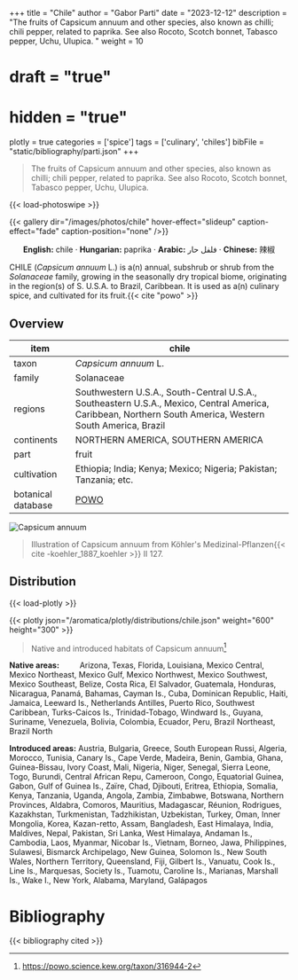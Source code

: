 +++
title = "Chile"
author = "Gabor Parti"
date = "2023-12-12"
description = "The fruits of Capsicum annuum and other species, also known as chilli; chili pepper, related to paprika. See also Rocoto, Scotch bonnet, Tabasco pepper, Uchu, Ulupica. "
weight = 10
# draft = "true"
# hidden = "true"
plotly = true
categories = ['spice']
tags = ['culinary', 'chiles']
bibFile = "static/bibliography/parti.json"
+++

>The fruits of Capsicum annuum and other species, also known as chilli; chili pepper, related to paprika. See also Rocoto, Scotch bonnet, Tabasco pepper, Uchu, Ulupica.  [<i class="fab fa-wikipedia-w"></i>](https://en.wikipedia.org/wiki/Chili_pepper)

{{< load-photoswipe >}}

{{< gallery dir="/images/photos/chile" hover-effect="slideup" caption-effect="fade" caption-position="none" />}}

<center>

**English:** chile · **Hungarian:** paprika · **Arabic:** <span class="arabic-text" dir="rtl">فلفل حار</span> · **Chinese:** <span class="traditional-chinese-text">辣椒</span>

</center>

CHILE (*Capsicum annuum* L.) is a(n) annual, subshrub or shrub from the *Solanaceae* family, growing in the seasonally dry tropical biome, originating in the region(s) of S. U.S.A. to Brazil, Caribbean. It is used as a(n) culinary spice, and cultivated for its fruit.{{< cite "powo" >}}

## Overview

|       item       |                                                                          chile                                                                          |
|------------------|---------------------------------------------------------------------------------------------------------------------------------------------------------|
|       taxon      |                                                                   *Capsicum annuum* L.                                                                  |
|      family      |                                                                        Solanaceae                                                                       |
|      regions     |Southwestern U.S.A., South-Central U.S.A., Southeastern U.S.A., Mexico, Central America, Caribbean, Northern South America, Western South America, Brazil|
|    continents    |                                                            NORTHERN AMERICA, SOUTHERN AMERICA                                                           |
|       part       |                                                                          fruit                                                                          |
|    cultivation   |                                            Ethiopia; India; Kenya; Mexico; Nigeria; Pakistan; Tanzania; etc.                                            |
|botanical database|                                                   [POWO](https://powo.science.kew.org/taxon/316944-2)                                                   |

![Capsicum annuum](/images/illustrations/chile.png?width=40rem "Illustration of Capsicum annuum from Köhler's Medizinal-Pflanzen")

>Illustration of Capsicum annuum from Köhler's Medizinal-Pflanzen{{< cite -koehler_1887_koehler >}} II 127.

## Distribution

{{< load-plotly >}}

{{< plotly json="/aromatica/plotly/distributions/chile.json" weight="600" height="300" >}}

>Native and introduced habitats of Capsicum annuum[^powo]

[^powo]: https://powo.science.kew.org/taxon/316944-2

<p style="text-align:left;">

**Native areas:** &ensp; &ensp; &ensp; Arizona, Texas, Florida, Louisiana, Mexico Central, Mexico Northeast, Mexico Gulf, Mexico Northwest, Mexico Southwest, Mexico Southeast, Belize, Costa Rica, El Salvador, Guatemala, Honduras, Nicaragua, Panamá, Bahamas, Cayman Is., Cuba, Dominican Republic, Haiti, Jamaica, Leeward Is., Netherlands Antilles, Puerto Rico, Southwest Caribbean, Turks-Caicos Is., Trinidad-Tobago, Windward Is., Guyana, Suriname, Venezuela, Bolivia, Colombia, Ecuador, Peru, Brazil Northeast, Brazil North

**Introduced areas:** Austria, Bulgaria, Greece, South European Russi, Algeria, Morocco, Tunisia, Canary Is., Cape Verde, Madeira, Benin, Gambia, Ghana, Guinea-Bissau, Ivory Coast, Mali, Nigeria, Niger, Senegal, Sierra Leone, Togo, Burundi, Central African Repu, Cameroon, Congo, Equatorial Guinea, Gabon, Gulf of Guinea Is., Zaïre, Chad, Djibouti, Eritrea, Ethiopia, Somalia, Kenya, Tanzania, Uganda, Angola, Zambia, Zimbabwe, Botswana, Northern Provinces, Aldabra, Comoros, Mauritius, Madagascar, Réunion, Rodrigues, Kazakhstan, Turkmenistan, Tadzhikistan, Uzbekistan, Turkey, Oman, Inner Mongolia, Korea, Kazan-retto, Assam, Bangladesh, East Himalaya, India, Maldives, Nepal, Pakistan, Sri Lanka, West Himalaya, Andaman Is., Cambodia, Laos, Myanmar, Nicobar Is., Vietnam, Borneo, Jawa, Philippines, Sulawesi, Bismarck Archipelago, New Guinea, Solomon Is., New South Wales, Northern Territory, Queensland, Fiji, Gilbert Is., Vanuatu, Cook Is., Line Is., Marquesas, Society Is., Tuamotu, Caroline Is., Marianas, Marshall Is., Wake I., New York, Alabama, Maryland, Galápagos

</p>



# Bibliography

{{< bibliography cited >}}


